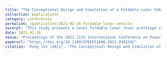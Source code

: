 ```yaml
---
title: "The Conceptional Design and Simulation of a Foldable Lunar Vehicle"
collection: publications
category: conferences
permalink: /publication/2021-02-26-foldable-lunar-vehicle
excerpt: "This study presents a novel foldable lunar rover prototype capable of reducing the transport volume by approximately 20\% and equipped with a camera-integrated robotic arm to minimize sensors and energy use. Combining solar panels with compact nuclear batteries ensures sustained lunar operations. The simulation results of SOLIDWORKS MOTION validate the folding mechanism of the rover, the adaptability to terrain and the performance of obstacle crossing, suggesting further enhancements through optimized suspension and automated route planning."
date: 2021-02-26
venue: "Proceedings of the 2021 11th International Conference on Power, Energy and Electrical Engineering (CPEEE), pp. 272-280, Shiga, Japan"
paperurl: "https://doi.org/10.1109/CPEEE51686.2021.9383342"
citation: 'Rong Jin (2021). "The Conceptional Design and Simulation of a Foldable Lunar Vehicle." In <i>Proceedings of the 2021 11th International Conference on Power, Energy and Electrical Engineering (CPEEE)</i>, pp. 272-280. February 26-28, 2021, Shiga, Japan. DOI: 10.1109/CPEEE51686.2021.9383342'
---
```

